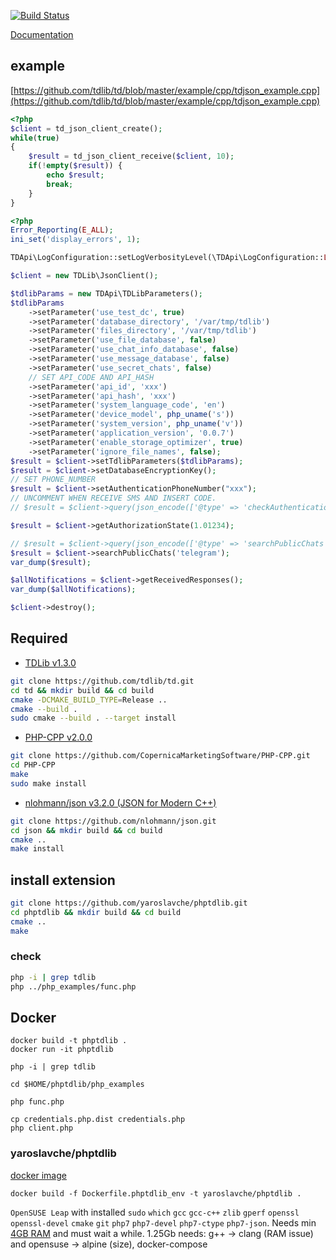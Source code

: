 [![Build Status](https://travis-ci.org/yaroslavche/phptdlib.svg?branch=master)](https://travis-ci.org/yaroslavche/phptdlib)

[Documentation](https://yaroslavche.github.io/phptdlib/)

## example
[https://github.com/tdlib/td/blob/master/example/cpp/tdjson_example.cpp](https://github.com/tdlib/td/blob/master/example/cpp/tdjson_example.cpp)
```php
<?php
$client = td_json_client_create();
while(true)
{
    $result = td_json_client_receive($client, 10);
    if(!empty($result)) {
        echo $result;
        break;
    }
}
```

```php
<?php
Error_Reporting(E_ALL);
ini_set('display_errors', 1);

TDApi\LogConfiguration::setLogVerbosityLevel(\TDApi\LogConfiguration::LVL_ERROR);

$client = new TDLib\JsonClient();

$tdlibParams = new TDApi\TDLibParameters();
$tdlibParams
    ->setParameter('use_test_dc', true)
    ->setParameter('database_directory', '/var/tmp/tdlib')
    ->setParameter('files_directory', '/var/tmp/tdlib')
    ->setParameter('use_file_database', false)
    ->setParameter('use_chat_info_database', false)
    ->setParameter('use_message_database', false)
    ->setParameter('use_secret_chats', false)
    // SET API_CODE AND API_HASH
    ->setParameter('api_id', 'xxx')
    ->setParameter('api_hash', 'xxx')
    ->setParameter('system_language_code', 'en')
    ->setParameter('device_model', php_uname('s'))
    ->setParameter('system_version', php_uname('v'))
    ->setParameter('application_version', '0.0.7')
    ->setParameter('enable_storage_optimizer', true)
    ->setParameter('ignore_file_names', false);
$result = $client->setTdlibParameters($tdlibParams);
$result = $client->setDatabaseEncryptionKey();
// SET PHONE_NUMBER
$result = $client->setAuthenticationPhoneNumber("xxx");
// UNCOMMENT WHEN RECEIVE SMS AND INSERT CODE.
// $result = $client->query(json_encode(['@type' => 'checkAuthenticationCode', 'code' => 'xxx', 'first_name' => 'dummy', 'last_name' => 'dummy']), 10);

$result = $client->getAuthorizationState(1.01234);

// $result = $client->query(json_encode(['@type' => 'searchPublicChats', 'username' => 'telegram']), 10);
$result = $client->searchPublicChats('telegram');
var_dump($result);

$allNotifications = $client->getReceivedResponses();
var_dump($allNotifications);

$client->destroy();
```

## Required
 - [TDLib v1.3.0][1]
```bash
git clone https://github.com/tdlib/td.git
cd td && mkdir build && cd build
cmake -DCMAKE_BUILD_TYPE=Release ..
cmake --build .
sudo cmake --build . --target install
```
 - [PHP-CPP v2.0.0][2]
```bash
git clone https://github.com/CopernicaMarketingSoftware/PHP-CPP.git
cd PHP-CPP
make
sudo make install
```
 - [nlohmann/json v3.2.0 (JSON for Modern C++)][3]
```bash
git clone https://github.com/nlohmann/json.git
cd json && mkdir build && cd build
cmake ..
make install
```

## install extension
```bash
git clone https://github.com/yaroslavche/phptdlib.git
cd phptdlib && mkdir build && cd build
cmake ..
make
```
### check
```bash
php -i | grep tdlib
php ../php_examples/func.php
```


## Docker

```
docker build -t phptdlib .
docker run -it phptdlib

php -i | grep tdlib

cd $HOME/phptdlib/php_examples

php func.php

cp credentials.php.dist credentials.php
php client.php
```

### yaroslavche/phptdlib
[docker image][phptdlib_docker_image]

```
docker build -f Dockerfile.phptdlib_env -t yaroslavche/phptdlib .
```

`OpenSUSE Leap` with installed `sudo` `which` `gcc` `gcc-c++` `zlib` `gperf` `openssl` `openssl-devel` `cmake` `git` `php7` `php7-devel` `php7-ctype` `php7-json`. Needs min [4GB RAM][td_ram_issue] and must wait a while.
1.25Gb
needs: g++ -> clang (RAM issue) and opensuse -> alpine (size), docker-compose

[1]: https://github.com/tdlib/td
[2]: https://github.com/CopernicaMarketingSoftware/PHP-CPP/
[3]: https://github.com/nlohmann/json
[td_ram_issue]: https://github.com/tdlib/td/issues/67
[phptdlib_docker_image]: https://hub.docker.com/r/yaroslavche/phptdlib/
